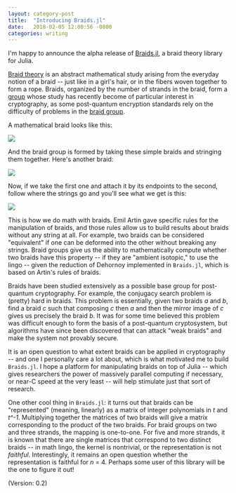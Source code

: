```yaml
---
layout: category-post
title:  "Introducing Braids.jl"
date:   2018-02-05 12:00:56 -0800
categories: writing
---
```


I'm happy to announce the alpha release of [Braids.jl](https://github.com/jwvictor/Braids.jl), a braid theory library for Julia.

[Braid theory](https://en.wikipedia.org/wiki/Braid_theory) is an abstract mathematical study arising from the everyday notion of a braid -- just like in a girl's hair, or in the fibers woven together to form a rope. Braids, organized by the number of strands in the braid, form a [group](https://en.wikipedia.org/wiki/Group_(mathematics)) whose study has recently become of particular interest in cryptography, as some post-quantum encryption standards rely on the difficulty of problems in the [braid group](https://en.wikipedia.org/wiki/Braid_group).

A mathematical braid looks like this:

![](https://upload.wikimedia.org/wikipedia/commons/3/33/Braid_s3.png)

And the braid group is formed by taking these simple braids and stringing them together. Here's another braid:

![](https://upload.wikimedia.org/wikipedia/commons/3/31/Braid_s2.png)

Now, if we take the first one and attach it by its endpoints to the second, follow where the strings go and you'll see what we get is this:

![](https://upload.wikimedia.org/wikipedia/commons/e/e7/Braid_s3s2.png)

This is how we do math with braids. Emil Artin gave specific rules for the manipulation of braids, and those rules allow us to build results about braids without any string at all. For example, two braids can be considered "equivalent" if one can be deformed into the other without breaking any strings. Braid groups give us the ability to mathematically compute whether two braids have this property -- if they are "ambient isotopic," to use the lingo -- given the reduction of Dehornoy implemented in `Braids.jl`, which is based on Artin's rules of braids. 

Braids have been studied extensively as a possible base group for post-quantum cryptography. For example, the conjugacy search problem is (pretty) hard in braids. This problem is essentially, given two braids _a_ and _b_, find a braid _c_ such that composing _c_ then _a_ and then the mirror image of _c_ gives us precisely the braid _b_. It was for some time believed this problem was difficult enough to form the basis of a post-quantum cryptosystem, but algorithms have since been discovered that can attack "weak braids" and make the system not provably secure. 

It is an open question to what extent braids can be applied in cryptography -- and one I personally care a lot about, which is what motivated me to build `Braids.jl`. I hope a platform for manipulating braids on top of Julia -- which gives researchers the power of massively parallel computing if necessary, or near-C speed at the very least -- will help stimulate just that sort of research.

One other cool thing in `Braids.jl`: it turns out that braids can be "represented" (meaning, linearly) as a matrix of integer polynomials in _t_ and _t^-1_. Multiplying together the matrices of two braids will give a matrix corresponding to the product of the two braids. For braid groups on two and three strands, the mapping is one-to-one. For five and more strands, it is known that there are single matrices that correspond to two distinct braids -- in math lingo, the kernel is nontrivial, or the representation is not _faithful_. Interestingly, it remains an open question whether the representation is faithful for _n_ = 4. Perhaps some user of this library will be the one to figure it out!




(Version: 0.2)
